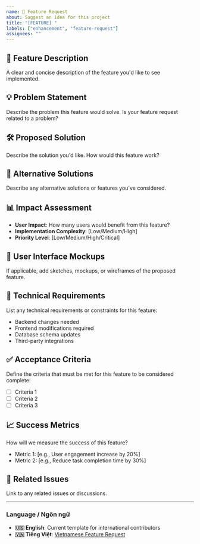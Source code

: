 ```yaml
---
name: 🚀 Feature Request
about: Suggest an idea for this project
title: "[FEATURE] "
labels: ["enhancement", "feature-request"]
assignees: ""
---
```


## 🎯 Feature Description
A clear and concise description of the feature you'd like to see implemented.

## 💡 Problem Statement
Describe the problem this feature would solve. Is your feature request related to a problem?

## 🛠️ Proposed Solution
Describe the solution you'd like. How would this feature work?

## 🔄 Alternative Solutions
Describe any alternative solutions or features you've considered.

## 📊 Impact Assessment
- **User Impact**: How many users would benefit from this feature?
- **Implementation Complexity**: [Low/Medium/High]
- **Priority Level**: [Low/Medium/High/Critical]

## 🎨 User Interface Mockups
If applicable, add sketches, mockups, or wireframes of the proposed feature.

## 📝 Technical Requirements
List any technical requirements or constraints for this feature:
- Backend changes needed
- Frontend modifications required
- Database schema updates
- Third-party integrations

## ✅ Acceptance Criteria
Define the criteria that must be met for this feature to be considered complete:
- [ ] Criteria 1
- [ ] Criteria 2
- [ ] Criteria 3

## 📈 Success Metrics
How will we measure the success of this feature?
- Metric 1: [e.g., User engagement increase by 20%]
- Metric 2: [e.g., Reduce task completion time by 30%]

## 🔗 Related Issues
Link to any related issues or discussions.

---

### Language / Ngôn ngữ
- **🇺🇸 English**: Current template for international contributors
- **🇻🇳 Tiếng Việt**: [Vietnamese Feature Request](../vi/feature_request.md)
